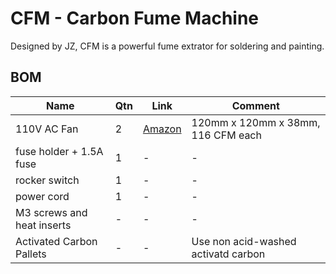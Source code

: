 # CFM - Carbon Fume Machine

Designed by JZ, CFM is a powerful fume extrator for soldering and painting.




## BOM
|Name | Qtn | Link | Comment|
| --- | --- | --- | --- |
| 110V AC Fan | 2 | [Amazon](https://www.amazon.com/dp/B0B347THHY?ref=ppx_yo2ov_dt_b_product_details&th=1) | 120mm x 120mm x 38mm, 116 CFM each |
| fuse holder + 1.5A fuse | 1 | - | - |
| rocker switch | 1 | - | - |
| power cord | 1 | - | - |
| M3 screws and heat inserts| - | - | - |
| Activated Carbon Pallets | - | - | Use non acid-washed activatd carbon |